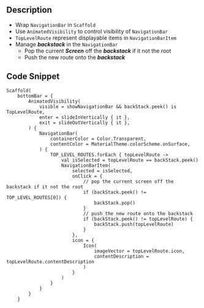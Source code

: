 ## Description

- Wrap `NavigationBar` in `Scaffold` 
- Use `AnimatedVisibility` to control visibility of `NavigationBar`
- `TopLevelRoute` represent displayable items in `NavigationBarItem`
- Manage ***backstack*** in the `NavigationBar`
   - Pop the current ***Screen*** off the ***backstack*** if it not the root
   - Push the new route onto the ***backstack***

## Code Snippet

```
Scaffold(
    bottomBar = {
        AnimatedVisibility(
            visible = showNavigationBar && backStack.peek() is TopLevelRoute,
            enter = slideInVertically { it },
            exit = slideOutVertically { it },
        ) {
            NavigationBar(
                containerColor = Color.Transparent,
                contentColor = MaterialTheme.colorScheme.onSurface,
            ) {
                TOP_LEVEL_ROUTES.forEach { topLevelRoute ->
                    val isSelected = topLevelRoute == backStack.peek()
                    NavigationBarItem(
                        selected = isSelected,
                        onClick = {
                            // pop the current screen off the backstack if it not the root
                            if (backStack.peek() != TOP_LEVEL_ROUTES[0]) {
                                backStack.pop()
                            }
                            // push the new route onto the backstack
                            if (backStack.peek() != topLevelRoute) {
                                backStack.push(topLevelRoute)
                            }
                        },
                        icon = {
                            Icon(
                                imageVector = topLevelRoute.icon,
                                contentDescription = topLevelRoute.contentDescription
                            )
                        }
                    )
                }
            }
        }
    }
```